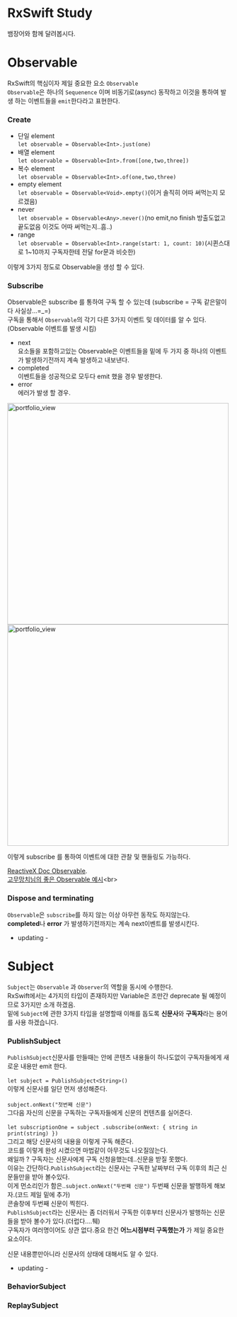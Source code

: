 # RxSwift Study
뱀장어와 함께 달려봅시다.

# Observable
RxSwift의 핵심이자 제일 중요한 요소 `Observable`<br>
`Observable`은 하나의 `Sequenence` 이며 비동기로(async) 동작하고 이것을 통하여 발생 하는 이벤트들을 `emit`한다라고 표현한다.<br>

### Create
- 단일 element<br>
`let observable = Observable<Int>.just(one)`
- 배열 element<br>
`let observable = Observable<Int>.from([one,two,three])`
- 복수 element<br>
`let observable = Observable<Int>.of(one,two,three)`
- empty element<br>
`let observable = Observable<Void>.empty()`(이거 솔직히 어따 써먹는지 모르겠음)<br>
- never<br>
`let observable = Observable<Any>.never()`(no emit,no finish 방출도없고 끝도없음 이것도 어따 써먹는지..흠..)<br>
- range<br>
`let observable = Observable<Int>.range(start: 1, count: 10)`(시퀸스대로 1~10까지 구독자한테 전달 for문과 비슷한)<br>

이렇게 3가지 정도로 Observable을 생성 할 수 있다.

### Subscribe

Observable은 subscribe 를 통하여 구독 할 수 있는데 (subscribe = 구독 같은말이다 사실상...=_=)<br>
구독을 통해서 `Observable`의 각기 다른 3가지 이벤트 및 데이터를 알 수 있다.(Observable 이벤트를 발생 시킴)<br>
 - next <br>
 요소들을 포함하고있는 Observable은 이벤트들을 밑에 두 가지 중 하나의 이벤트가 발생하기전까지 계속 발생하고 내보낸다.
- completed<br>
 이벤트들을 성공적으로 모두다 emit 했을 경우 발생한다.
- error<br>
 에러가 발생 할 경우.<br>
 
 <img width="500" alt="portfolio_view" src="https://github.com/jinlee1206/RJRxSwift/blob/master/resource/Subscribe1.png">
 <img width="500" alt="portfolio_view" src="https://github.com/jinlee1206/RJRxSwift/blob/master/resource/Subscribe2.png">
 
 이렇게 subscribe 를 통하여 이벤트에 대한 관찰 및 핸들링도 가능하다.

[ReactiveX Doc Observable](http://reactivex.io/documentation/ko/observable.html).<br>
[고무망치님의 좋은 Observable 예시](http://rhammer.tistory.com/283?category=649741.)<br>

### Dispose and terminating
`Observable`은 `subscribe`를 하지 않는 이상 아무런 동작도 하지않는다.<br>
**completed**나 **error** 가 발생하기전까지는 계속 next이벤트를 발생시킨다.<br>
- updating -



# Subject
`Subject`는 `Observable` 과 `Observer`의 역할을 동시에 수행한다.<br>
RxSwift에서는 4가지의 타입이 존재하지만 Variable은 조만간 deprecate 될 예정이므로 3가지만 소개 하겠음.<br>
밑에 `Subject`에 관한 3가지 타입을 설명할때 이해를 돕도록 **신문사**와 **구독자**라는 용어를 사용 하겠습니다.

### PublishSubject
`PublishSubject`신문사를 만들때는 안에 콘텐츠 내용들이 하나도없이 구독자들에게 새로운 내용만 emit 한다.
<br>
<br>
`let subject = PublishSubject<String>()`
<br>
이렇게 신문사를 일단 먼저 생성해준다.
<br>
<br>
`subject.onNext("첫번째 신문")`
<br>
그다음 자신의 신문을 구독하는 구독자들에게 신문의 컨텐츠를 실어준다.
<br>
<br>
`let subscriptionOne = subject
  .subscribe(onNext: { string in
    print(string)
  })`
 <br>
그리고 해당 신문사의 내용을 이렇게 구독 해준다.
<br>
<img width="" height=""></img>
<br>
코드를 이렇게 완성 시켰으면 마법같이 아무것도 나오질않는다.
<br>
왜일까 ? 구독자는 신문사에게 구독 신청을했는데..신문을 받질 못했다.
<br>
이유는 간단하다.`PublishSubject`라는 신문사는 구독한 날짜부터 구독 이후의 최근 신문들만을 받아 볼수있다.
<br>
이게 먼소리인가 함은..`subject.onNext("두번째 신문")` 두번째 신문을 발행하게 해보자.(코드 제일 밑에 추가)
<br>
<img width="" height=""></img>
<br>
콘솔창에 두번째 신문이 찍힌다.
<br>
`PublishSubject`라는 신문사는 좀 더러워서 구독한 이후부터 신문사가 발행하는 신문들을 받아 볼수가 있다.(더럽다....퉤)
<br>
구독자가 여러명이어도 상관 없다.중요 한건 **어느시점부터 구독했는가** 가 제일 중요한 요소이다.<br>

신문 내용뿐만아니라 신문사의 상태에 대해서도 알 수 있다.

- updating -



### BehaviorSubject

### ReplaySubject






 







